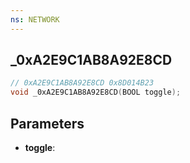 ```yaml
---
ns: NETWORK
---
```

## _0xA2E9C1AB8A92E8CD

```c
// 0xA2E9C1AB8A92E8CD 0x8D014B23
void _0xA2E9C1AB8A92E8CD(BOOL toggle);
```


## Parameters
* **toggle**:

